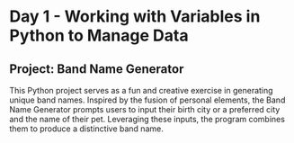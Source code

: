 # Day 1 - Working with Variables in Python to Manage Data

## Project: Band Name Generator

This Python project serves as a fun and creative exercise in generating unique band names. 
Inspired by the fusion of personal elements, the Band Name Generator prompts users to input their birth city or a preferred city and 
the name of their pet. Leveraging these inputs, the program combines them to produce a distinctive band name. 
